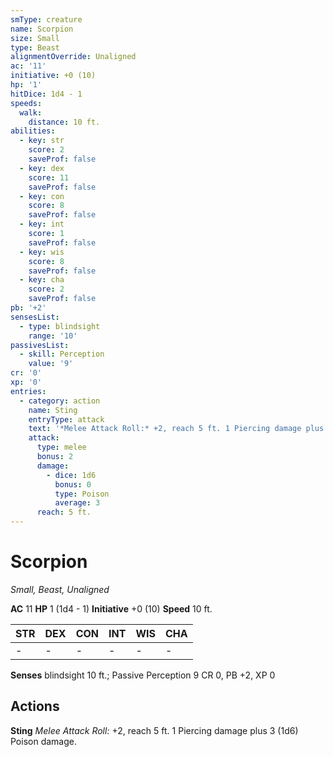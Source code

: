 ```yaml
---
smType: creature
name: Scorpion
size: Small
type: Beast
alignmentOverride: Unaligned
ac: '11'
initiative: +0 (10)
hp: '1'
hitDice: 1d4 - 1
speeds:
  walk:
    distance: 10 ft.
abilities:
  - key: str
    score: 2
    saveProf: false
  - key: dex
    score: 11
    saveProf: false
  - key: con
    score: 8
    saveProf: false
  - key: int
    score: 1
    saveProf: false
  - key: wis
    score: 8
    saveProf: false
  - key: cha
    score: 2
    saveProf: false
pb: '+2'
sensesList:
  - type: blindsight
    range: '10'
passivesList:
  - skill: Perception
    value: '9'
cr: '0'
xp: '0'
entries:
  - category: action
    name: Sting
    entryType: attack
    text: '*Melee Attack Roll:* +2, reach 5 ft. 1 Piercing damage plus 3 (1d6) Poison damage.'
    attack:
      type: melee
      bonus: 2
      damage:
        - dice: 1d6
          bonus: 0
          type: Poison
          average: 3
      reach: 5 ft.
---
```


# Scorpion
*Small, Beast, Unaligned*

**AC** 11
**HP** 1 (1d4 - 1)
**Initiative** +0 (10)
**Speed** 10 ft.

| STR | DEX | CON | INT | WIS | CHA |
| --- | --- | --- | --- | --- | --- |
| - | - | - | - | - | - |

**Senses** blindsight 10 ft.; Passive Perception 9
CR 0, PB +2, XP 0

## Actions

**Sting**
*Melee Attack Roll:* +2, reach 5 ft. 1 Piercing damage plus 3 (1d6) Poison damage.
